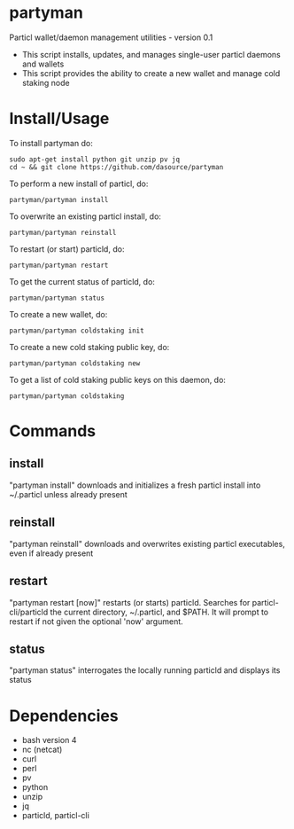 # partyman

Particl wallet/daemon management utilities - version 0.1

* This script installs, updates, and manages single-user particl daemons and wallets
* This script provides the ability to create a new wallet and manage cold staking node

# Install/Usage

To install partyman do:

    sudo apt-get install python git unzip pv jq
    cd ~ && git clone https://github.com/dasource/partyman

To perform a new install of particl, do:

    partyman/partyman install

To overwrite an existing particl install, do:

    partyman/partyman reinstall

To restart (or start) particld, do:

    partyman/partyman restart

To get the current status of particld, do:

    partyman/partyman status

To create a new wallet, do:

    partyman/partyman coldstaking init

To create a new cold staking public key, do:

    partyman/partyman coldstaking new

To get a list of cold staking public keys on this daemon, do:

    partyman/partyman coldstaking



# Commands

## install

"partyman install" downloads and initializes a fresh particl install into ~/.particl
unless already present

## reinstall

"partyman reinstall" downloads and overwrites existing particl executables, even if
already present

## restart

"partyman restart [now]" restarts (or starts) particld. Searches for particl-cli/particld
the current directory, ~/.particl, and $PATH. It will prompt to restart if not
given the optional 'now' argument.

## status

"partyman status" interrogates the locally running particld and displays its status

# Dependencies

* bash version 4
* nc (netcat)
* curl
* perl
* pv
* python
* unzip
* jq
* particld, particl-cli
